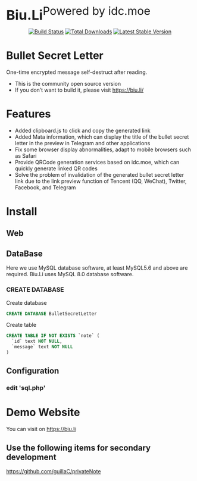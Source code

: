 <span style="vertical-align: middle; font-size: 36px"><b>Biu.Li</b><sup>Powered by idc.moe</sup></span></p></h1>

<p align="center">
<a href="https://travis-ci.org/laravel/framework"><img src="https://travis-ci.org/laravel/framework.svg" alt="Build Status"></a>
<a href="https://packagist.org/packages/laravel/framework"><img src="https://img.shields.io/packagist/dt/laravel/framework" alt="Total Downloads"></a>
<a href="https://packagist.org/packages/laravel/framework"><img src="https://img.shields.io/packagist/v/laravel/framework" alt="Latest Stable Version"></a>
</p>

# Bullet Secret Letter
One-time encrypted message self-destruct after reading.

* This is the community open source version
* If you don’t want to build it, please visit https://biu.li/

# Features
* Added clipboard.js to click and copy the generated link
* Added Mata information, which can display the title of the bullet secret letter in the preview in Telegram and other applications
* Fix some browser display abnormalities, adapt to mobile browsers such as Safari
* Provide QRCode generation services based on idc.moe, which can quickly generate linked QR codes
* Solve the problem of invalidation of the generated bullet secret letter link due to the link preview function of Tencent (QQ, WeChat), Twitter, Facebook, and Telegram

# Install
## Web

## DataBase
Here we use MySQL database software, at least MySQL5.6 and above are required. Biu.Li uses MySQL 8.0 database software.

### CREATE DATABASE

Create database

```SQL
CREATE DATABASE BulletSecretLetter
```
Create table
```SQL
CREATE TABLE IF NOT EXISTS `note` (
  `id` text NOT NULL,
  `message` text NOT NULL
) 
```

## Configuration
### edit 'sql.php'

# Demo Website
You can visit on https://biu.li

## Use the following items for secondary development
https://github.com/guillaC/privateNote
